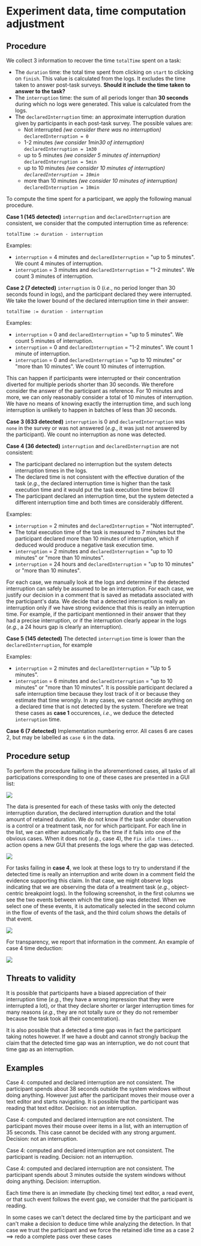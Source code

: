 # Experiment data, time computation adjustment

## Procedure

We collect 3 information to recover the time `totalTime` spent on a task:
* The `duration` time: the total time spent from clicking on `start` to clicking on `finish`. This value is calculated from the logs. It excludes the time taken to answer post-task surveys. **Should it include the time taken to answer to the task?** 
* The `interruption` time: the sum of all periods longer than __30 seconds__ during which no logs were generated. This value is calculated from the logs.
* The `declaredInterruption` time: an approximate interruption duration given by participants in each post-task survey. The possible values are:
	* Not interrupted *(we consider there was no interruption)* `declaredInterruption = 0`
	* 1-2 minutes *(we consider 1min30 of interruption)* `declaredInterruption = 1m30`
	* up to 5 minutes *(we consider 5 minutes of interruption)* `declaredInterruption = 5min`
	* up to 10 minutes *(we consider 10 minutes of interruption) `declaredInterruption = 10min`*
	* more than 10 minutes *(we consider 10 minutes of interruption)* `declaredInterruption = 10min`
  
To compute the time spent for a participant, we apply the following manual procedure.

**Case 1 (145 detected)**
`interruption` and `declaredInterruption` are consistent, we consider that the computed interruption time as reference:
```Smalltalk
totalTime := duration - interruption
```

Examples:
- `interruption` = 4 minutes and `declaredInterruption` = "up to 5 minutes". We count 4 minutes of interruption.
- `interruption` = 3 minutes and `declaredInterruption` = "1-2 minutes". We count 3 minutes of interruption.


**Case 2 (7 detected)**
`interruption` is 0 (*i.e.*, no period longer than 30 seconds found in logs), and the participant declared they were interrupted. We take the lower bound of the declared interruption time in their answer: 
```Smalltalk
totalTime := duration - interruption
```
Examples:
- `interruption` = 0 and `declaredInterruption` = "up to 5 minutes". We count 5 minutes of interruption.
- `interruption` = 0 and `declaredInterruption` = "1-2 minutes". We count 1 minute of interruption.
- `interruption` = 0 and `declaredInterruption` = "up to 10 minutes" or "more than 10 minutes". We count 10 minutes of interruption.

This can happen if participants were interrupted or their concentration diverted for multiple periods shorter than 30 seconds. We therefore consider the answer of the participant as reference. For 10 minutes and more, we can only reasonably consider a total of 10 minutes of interruption. We have no means of knowing exactly the interruption time, and such long interruption is unlikely to happen in batches of less than 30 seconds.

**Case 3 (633 detected)**
`interruption` is 0 and `declaredInterruption` was `none` in the survey or was not answered (*e.g.*, it was just not answered by the participant). We count no interruption as none was detected.

**Case 4 (36 detected)**
`interruption` and `declaredInterruption` are not consistent:
* The participant declared no interruption but the system detects interruption times in the logs. 
* The declared time is not consistent with the effective duration of the task (*e.g.*, the declared interruption time is higher than the task execution time and it would put the task execution time below 0)
* The participant declared an interruption time, but the system detected a different interruption time and both times are considerably different.

Examples:
- `interruption` = 2 minutes and `declaredInterruption` = "Not interrupted".
- The total execution time of the task is measured to 7 minutes but the participant declared more than 10 minutes of interruption, which if deduced would produce a negative task execution time.
- `interruption` = 2 minutes and `declaredInterruption` = "up to 10 minutes" or "more than 10 minutes".
- `interruption` = 24 hours and `declaredInterruption` = "up to 10 minutes" or "more than 10 minutes".

For each case, we manually look at the logs and determine if the detected interruption can safely be assumed to be an interruption.
For each case, we justify our decision in a comment that is saved as metadata associated with the participant's data.
We decide that a detected interruption is really an interruption only if we have strong evidence that this is really an interruption time.
For example, if the participant mentionned in their answer that they had a precise interruption, or if the interruption clearly appear in the logs (*e.g.*, a 24 hours gap is clearly an interruption).

**Case 5 (145 detected)**
The detected `interruption` time is lower than the `declaredInterruption`, for example

Examples:
- `interruption` = 2 minutes and `declaredInterruption` = "Up to 5 minutes".
- `interruption` = 6 minutes and `declaredInterruption` = "up to 10 minutes" or "more than 10 minutes".
It is possible participant declared a safe interruption time because they lost track of it or because they estimate that time wrongly.
In any cases, we cannot decide anything on a declared time that is not detected by the system.
Therefore we treat these cases as **case 1** occurences, *i.e.*, we deduce the detected `interruption` time.

**Case 6 (7 detected)**
Implementation numbering error. All cases 6 are cases 2, but may be labelled as `case 6` in the data.

## Procedure setup

To perform the procedure failing in the aforementioned cases, all tasks of all participations corresponding to one of these cases are presented in a GUI list:

![](../images/time-fix-main-entry.png)

The data is presented for each of these tasks with only the detected interruption duration, the declared interruption duration and the total amount of retained duration.
We do not know if the task under observation is a control or a treatment task, nor for which participant.
For each line in the list, we can either automatically fix the time if it fails into one of the obvious cases.
When it does not (*e.g.*, case 4), the `Fix idle times...` action opens a new GUI that presents the logs where the gap was detected.

![](../images/time-fix-each.png)

For tasks failing in **case 4**, we look at these logs to try to understand if the detected time is really an interruption and write down in a comment field the evidence supporting this claim.
In that case, we might observe logs indicating that we are observing the data of a treatment task (*e.g.*, object-centric breakpoint logs). 
In the following screenshot, in the first columns we see the two events between which the time gap was detected.
When we select one of these events, it is automatically selected in the second column in the flow of events of the task, and the third colum shows the details of that event.

![](../images/time-fix-detail.png)

For transparency, we report that information in the comment.
An example of case 4 time deduction:

![](../images/time-fix-each-2.png)

 
## Threats to validity

It is possible that participants have a biased appreciation of their interruption time (*e.g.*, they have a wrong impression that they were interrupted a lot), or that they declare shorter or larger interruption times for many reasons (*e.g.*, they are not totally sure or they do not remember because the task took all their concentration).

It is also possible that a detected a time gap was in fact the participant taking notes however.
If we have a doubt and cannot strongly backup the claim that the detected time gap was an interruption, we do not count that time gap as an interruption.

## Examples

Case 4: computed and declared interruption are not consistent.
The participant spends about 38 seconds outside the system windows without doing anything.
However just after the participant moves their mouse over a text editor and starts navigating. 
It is possible that the participant was reading that text editor.
Decision:  not an  interruption.

Case 4: computed and declared interruption are not consistent.
The participant moves their mouse oveer items in a list, with an interruption of 35 seconds.
This case cannot be decided with any strong argument.
Decision: not an interruption.

Case 4: computed and declared interruption are not consistent.
The participant is reading.
Decision: not an interruption.

Case 4: computed and declared interruption are not consistent.
The participant spends about 3 minutes outside the system windows without doing anything.
Decision:  interruption.


Each time there is an immediate (by checking time) text editor, a read event, or that such event follows the event gap, we consider that the participant is reading.

In some cases we can't detect the declared time by the participant and we can't make a decision to deduce time while analyzing the detection. In that case we trust the participant and we force the retained idle time as a case 2 ==> redo a complete pass over these cases
